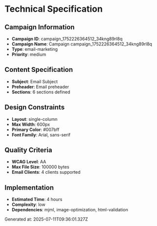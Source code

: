 # Technical Specification

## Campaign Information
- **Campaign ID**: campaign_1752226364512_34kng89rl8q
- **Campaign Name**: Campaign campaign_1752226364512_34kng89rl8q
- **Type**: email-marketing
- **Priority**: medium

## Content Specification
- **Subject**: Email Subject
- **Preheader**: Email preheader
- **Sections**: 6 sections defined

## Design Constraints
- **Layout**: single-column
- **Max Width**: 600px
- **Primary Color**: #007bff
- **Font Family**: Arial, sans-serif

## Quality Criteria
- **WCAG Level**: AA
- **Max File Size**: 100000 bytes
- **Email Clients**: 4 clients supported

## Implementation
- **Estimated Time**: 4 hours
- **Complexity**: low
- **Dependencies**: mjml, image-optimization, html-validation

Generated at: 2025-07-11T09:36:01.327Z
